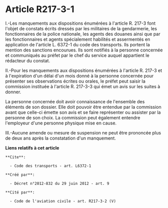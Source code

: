 # Article R217-3-1

I.-Les manquements aux dispositions énumérées à l'article R. 217-3 font l'objet de constats écrits dressés par les militaires
de la gendarmerie, les fonctionnaires de la police nationale, les agents des douanes ainsi que par les fonctionnaires et
agents spécialement habilités et assermentés en application de l'article L. 6372-1 du code des transports. Ils portent la
mention des sanctions encourues. Ils sont notifiés à la personne concernée et communiqués au préfet par le chef du service
auquel appartient le rédacteur du constat. 

II.-Pour les manquements aux dispositions énumérées à l'article R. 217-3 et à l'expiration d'un délai d'un mois donné à la
personne concernée pour présenter ses observations écrites ou orales, le préfet peut saisir la commission instituée à
l'article R. 217-3-3 qui émet un avis sur les suites à donner. 

La personne concernée doit avoir connaissance de l'ensemble des éléments de son dossier. Elle doit pouvoir être entendue par
la commission avant que celle-ci émette son avis et se faire représenter ou assister par la personne de son choix. La
commission peut également entendre l'employeur d'une personne physique mise en cause. 

III.-Aucune amende ou mesure de suspension ne peut être prononcée plus de deux ans après la constatation d'un manquement.

**Liens relatifs à cet article**

	**Cite**:

	  - Code des transports - art. L6372-1

	**Créé par**:

	  - Décret n°2012-832 du 29 juin 2012 - art. 9

	**Cité par**:

	  - Code de l'aviation civile - art. R217-3-2 (V)
